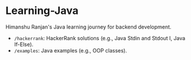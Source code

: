 # Learning-Java
Himanshu Ranjan's Java learning journey for backend development.
- `/hackerrank`: HackerRank solutions (e.g., Java Stdin and Stdout I, Java If-Else).
- `/examples`: Java examples (e.g., OOP classes).
